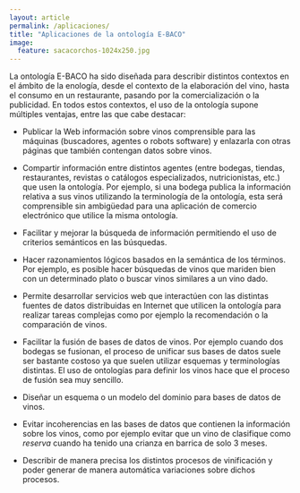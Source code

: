 ```yaml
---
layout: article
permalink: /aplicaciones/
title: "Aplicaciones de la ontología E-BACO"
image:
  feature: sacacorchos-1024x250.jpg
---
```


La ontología E-BACO ha sido diseñada para describir distintos contextos en el ámbito de la enología, desde el contexto de la elaboración del vino, hasta el consumo en un restaurante, pasando por la comercialización o la publicidad. En todos estos contextos, el uso de la ontología supone múltiples ventajas, entre las que cabe destacar:

-   Publicar la Web información sobre vinos comprensible para las máquinas (buscadores, agentes o robots software) y enlazarla con otras páginas que también contengan datos sobre vinos. 

-   Compartir información entre distintos agentes (entre bodegas, tiendas, restaurantes, revistas o catálogos especializados, nutricionistas, etc.) que usen la ontología. Por ejemplo, si una bodega publica la información relativa a sus vinos utilizando la terminología de la ontología, esta será comprensible sin ambigüedad para una aplicación de comercio electrónico que utilice la misma ontología.

-   Facilitar y mejorar la búsqueda de información permitiendo el uso de criterios semánticos en las búsquedas.

-   Hacer razonamientos lógicos basados en la semántica de los términos. Por ejemplo, es posible hacer búsquedas de vinos que mariden bien con un determinado plato o buscar vinos similares a un vino dado.

-   Permite desarrollar servicios web que interactúen con las distintas fuentes de datos distribuidas en Internet que utilicen la ontología para realizar tareas complejas como por ejemplo la recomendación o la comparación de vinos.

-   Facilitar la fusión de bases de datos de vinos. Por ejemplo cuando dos bodegas se fusionan, el proceso de unificar sus bases de datos suele ser bastante costoso ya que suelen utilizar esquemas y terminologías distintas. El uso de ontologías para definir los vinos hace que el proceso de fusión sea muy sencillo.

-   Diseñar un esquema o un modelo del dominio para bases de datos de vinos.

-   Evitar incoherencias en las bases de datos que contienen la información sobre los vinos, como por ejemplo evitar que un vino de clasifique como *reserva* cuando ha tenido una crianza en barrica de solo 3 meses.

-   Describir de manera precisa los distintos procesos de vinificación y poder generar de manera automática variaciones sobre dichos procesos.
